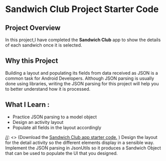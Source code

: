 # Sandwich Club Project Starter Code

## Project Overview
In this project,I have completed the **Sandwich Club** app to
show the details of each sandwich once it is selected.

## Why this Project

Building a layout and populating its fields from data received as JSON
is a common task for Android Developers. Although JSON parsing is usually
done using libraries, writing the JSON parsing for  this project will
help you to better understand how it is processed.

## What I Learn :
- Practice JSON parsing to a model object
- Design an activity layout
- Populate all fields in the layout accordingly

[//]: <> (## How Do I Complete this Project?)
[//]: <> (Download the [Sandwich Club app starter code.](https://github.com/udacity/sandwich-club-starter-code)
)
Design the layout for the detail activity so the different elements
display in a sensible way. Implement the JSON parsing in JsonUtils so it
produces a Sandwich Object that can be used to populate the UI that you designed.
